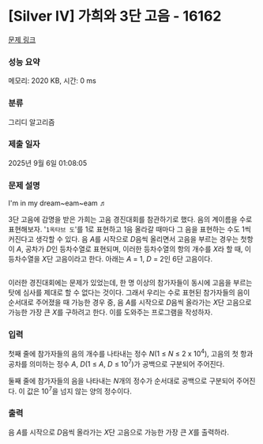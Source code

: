 # [Silver IV] 가희와 3단 고음 - 16162 

[문제 링크](https://www.acmicpc.net/problem/16162) 

### 성능 요약

메모리: 2020 KB, 시간: 0 ms

### 분류

그리디 알고리즘

### 제출 일자

2025년 9월 6일 01:08:05

### 문제 설명

<p>I'm in my dream~eam~eam ♬</p>

<p><meta charset="utf-8"></p>

<p dir="ltr">3단 고음에 감명을 받은 가희는 고음 경진대회를 참관하기로 했다. 음의 계이름을 수로 표현해보자. '<code>1옥타브 도</code>'를 1로 표현하고 1음 올라갈 때마다 그 음을 표현하는 수도 1씩 커진다고 생각할 수 있다. 음 <em>A</em>를 시작으로 <em>D</em>음씩 올리면서 고음을 부르는 경우는 첫항이 <em>A</em>, 공차가 <em>D</em>인 등차수열로 표현되며, 이러한 등차수열의 항의 개수를 <em>X</em>라 할 때, 이 등차수열을 <em>X</em>단 고음이라고 한다. 아래는 <em>A</em> = 1, <em>D</em> = 2인 6단 고음이다.</p>

<p dir="ltr" style="text-align: center;"><img alt="" src="https://upload.acmicpc.net/062d4f02-7bee-4b8b-930c-da6b711c4add/-/preview/"></p>

<p dir="ltr">이러한 경진대회에는 문제가 있었는데, 한 명 이상의 참가자들이 동시에 고음을 부르는 탓에 심사를 제대로 할 수 없다는 것이다. 그래서 우리는 수로 표현된 참가자들의 음이 순서대로 주어졌을 때 가능한 경우 중, 음 <em>A</em>를 시작으로 <em>D</em>음씩 올라가는 <em>X</em>단 고음으로 가능한 가장 큰 <em>X</em>를 구하려고 한다. 이를 도와주는 프로그램을 작성하자.</p>

### 입력 

 <p>첫째 줄에 참가자들의 음의 개수를 나타내는 정수 <em>N</em>(1 ≤ <em>N</em> ≤ 2 x 10<sup>4</sup>), 고음의 첫 항과 공차를 의미하는 정수 <em>A</em>, <em>D</em>(1 ≤ <em>A</em>, <em>D</em> ≤ 10<sup>7</sup>)가 공백으로 구분되어 주어진다.</p>

<p>둘째 줄에 참가자들의 음을 나타내는 <em>N</em>개의 정수가 순서대로 공백으로 구분되어 주어진다. 이 값은 10<sup>7</sup>을 넘지 않는 양의 정수이다.</p>

### 출력 

 <p>음 <em>A</em>를 시작으로 <em>D</em>음씩 올라가는 <em>X</em>단 고음으로 가능한 가장 큰 <em>X</em>를 출력하라.</p>


